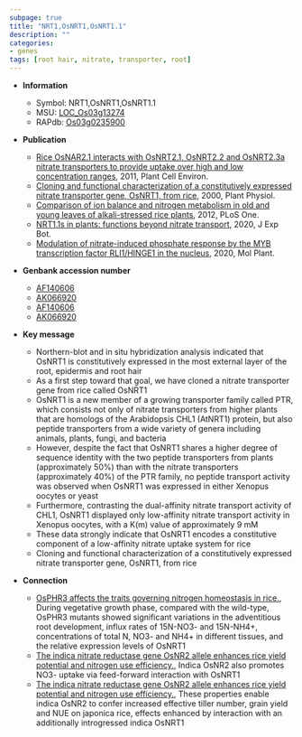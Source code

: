 ```yaml
---
subpage: true
title: "NRT1,OsNRT1,OsNRT1.1"
description: ""
categories:
- genes
tags: [root hair, nitrate, transporter, root]
---
```


* **Information**  
    + Symbol: NRT1,OsNRT1,OsNRT1.1  
    + MSU: [LOC_Os03g13274](http://rice.plantbiology.msu.edu/cgi-bin/ORF_infopage.cgi?orf=LOC_Os03g13274)  
    + RAPdb: [Os03g0235900](http://rapdb.dna.affrc.go.jp/viewer/gbrowse_details/irgsp1?name=Os03g0235900)  

* **Publication**  
    + [Rice OsNAR2.1 interacts with OsNRT2.1, OsNRT2.2 and OsNRT2.3a nitrate transporters to provide uptake over high and low concentration ranges](http://www.ncbi.nlm.nih.gov/pubmed?term=Rice+OsNAR2.1+interacts+with+OsNRT2.1,+OsNRT2.2+and+OsNRT2.3a+nitrate+transporters+to+provide+uptake+over+high+and+low+concentration+ranges%5BTitle%5D), 2011, Plant Cell Environ.
    + [Cloning and functional characterization of a constitutively expressed nitrate transporter gene, OsNRT1, from rice](http://www.ncbi.nlm.nih.gov/pubmed?term=Cloning+and+functional+characterization+of+a+constitutively+expressed+nitrate+transporter+gene,+OsNRT1,+from+rice%5BTitle%5D), 2000, Plant Physiol.
    + [Comparison of ion balance and nitrogen metabolism in old and young leaves of alkali-stressed rice plants](http://www.ncbi.nlm.nih.gov/pubmed?term=Comparison+of+ion+balance+and+nitrogen+metabolism+in+old+and+young+leaves+of+alkali-stressed+rice+plants%5BTitle%5D), 2012, PLoS One.
    + [NRT1.1s in plants: functions beyond nitrate transport](http://www.ncbi.nlm.nih.gov/pubmed?term=NRT1.1s+in+plants:+functions+beyond+nitrate+transport%5BTitle%5D), 2020, J Exp Bot.
    + [Modulation of nitrate-induced phosphate response by the MYB transcription factor RLI1/HINGE1 in the nucleus](http://www.ncbi.nlm.nih.gov/pubmed?term=Modulation+of+nitrate-induced+phosphate+response+by+the+MYB+transcription+factor+RLI1/HINGE1+in+the+nucleus%5BTitle%5D), 2020, Mol Plant.

* **Genbank accession number**  
    + [AF140606](http://www.ncbi.nlm.nih.gov/nuccore/AF140606)
    + [AK066920](http://www.ncbi.nlm.nih.gov/nuccore/AK066920)
    + [AF140606](http://www.ncbi.nlm.nih.gov/nuccore/AF140606)
    + [AK066920](http://www.ncbi.nlm.nih.gov/nuccore/AK066920)

* **Key message**  
    + Northern-blot and in situ hybridization analysis indicated that OsNRT1 is constitutively expressed in the most external layer of the root, epidermis and root hair
    + As a first step toward that goal, we have cloned a nitrate transporter gene from rice called OsNRT1
    + OsNRT1 is a new member of a growing transporter family called PTR, which consists not only of nitrate transporters from higher plants that are homologs of the Arabidopsis CHL1 (AtNRT1) protein, but also peptide transporters from a wide variety of genera including animals, plants, fungi, and bacteria
    + However, despite the fact that OsNRT1 shares a higher degree of sequence identity with the two peptide transporters from plants (approximately 50%) than with the nitrate transporters (approximately 40%) of the PTR family, no peptide transport activity was observed when OsNRT1 was expressed in either Xenopus oocytes or yeast
    + Furthermore, contrasting the dual-affinity nitrate transport activity of CHL1, OsNRT1 displayed only low-affinity nitrate transport activity in Xenopus oocytes, with a K(m) value of approximately 9 mM
    + These data strongly indicate that OsNRT1 encodes a constitutive component of a low-affinity nitrate uptake system for rice
    + Cloning and functional characterization of a constitutively expressed nitrate transporter gene, OsNRT1, from rice

* **Connection**  
    + [OsPHR3 affects the traits governing nitrogen homeostasis in rice.](http://www.ncbi.nlm.nih.gov/pubmed?term=OsPHR3+affects+the+traits+governing+nitrogen+homeostasis+in+rice.%5BTitle%5D),  During vegetative growth phase, compared with the wild-type, OsPHR3 mutants showed significant variations in the adventitious root development, influx rates of 15N-NO3- and 15N-NH4+, concentrations of total N, NO3- and NH4+ in different tissues, and the relative expression levels of OsNRT1
    + [The indica nitrate reductase gene OsNR2 allele enhances rice yield potential and nitrogen use efficiency.](http://www.ncbi.nlm.nih.gov/pubmed?term=The+indica+nitrate+reductase+gene+OsNR2+allele+enhances+rice+yield+potential+and+nitrogen+use+efficiency.%5BTitle%5D),  Indica OsNR2 also promotes NO3- uptake via feed-forward interaction with OsNRT1
    + [The indica nitrate reductase gene OsNR2 allele enhances rice yield potential and nitrogen use efficiency.](http://www.ncbi.nlm.nih.gov/pubmed?term=The+indica+nitrate+reductase+gene+OsNR2+allele+enhances+rice+yield+potential+and+nitrogen+use+efficiency.%5BTitle%5D),  These properties enable indica OsNR2 to confer increased effective tiller number, grain yield and NUE on japonica rice, effects enhanced by interaction with an additionally introgressed indica OsNRT1



